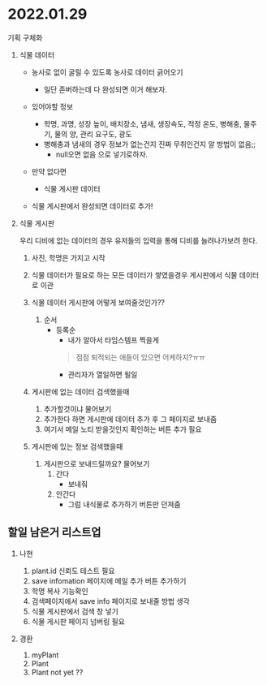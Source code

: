 # 2022.01.29

기획 구체화

1. 식물 데이터
    - 농사로 없이 굴릴 수 있도록 농사로 데이터 긁어오기
        - 일단 존버하는데 다 완성되면 이거 해보자.

    - 있어야할 정보
        - 학명, 과명, 성장 높이, 배치장소, 냄새, 생장속도, 적정 온도, 병해충, 물주기, 물의 양, 관리 요구도, 광도
        - 병해충과 냄새의 경우 정보가 없는건지 진짜 무취인건지 알 방법이 없음;; 
            - null오면 없음 으로 넣기로하자.

    - 만약 없다면
        - 식물 게시판 데이터

    - 식물 게시판에서 완성되면 데이터로 추가!


2. 식물 게시판

    우리 디비에 없는 데이터의 경우 유저들의 입력을 통해 디비를 늘려나가보려 한다.

    1. 사진, 학명은 가지고 시작

    2. 식물 데이터가 필요로 하는 모든 데이터가 쌓였을경우 게시판에서 식물 데이터로 이관

    3. 식물 데이터 게시판에 어떻게 보여줄것인가??
        1. 순서
            - 등록순
                - 내가 알아서 타임스템프 찍을게
                > 점점 퇴적되는 애들이 있으면 어케하지?ㅠㅠ
                - 관리자가 열일하면 될일

    4. 게시판에 없는 데이터 검색했을때
        1. 추가할것이냐 물어보기
        2. 추가한다 하면 게시판에 데이터 추가 후 그 페이지로 보내줌
        3. 여기서 메일 노티 받을것인지 확인하는 버튼 추가 필요
    
    5. 게시판에 있는 정보 검색했을때
        1. 게시판으로 보내드릴까요? 물어보기
            1. 간다
                - 보내줘
            2. 안간다
                - 그럼 내식물로 추가하기 버튼만 던져줌

    
## 할일 남은거 리스트업

1. 나현 
    1. plant.id 신뢰도 테스트 필요
    2. save infomation 페이지에 메일 추가 버튼 추가하기
    3. 학명 복사 기능확인
    4. 검색페이지에서 save info 페이지로 보내줄 방법 생각
    5. 식물 게시판에서 검색 창 넣기
    6. 식물 게시판 페이지 넘버링 필요

2. 경환
    1. myPlant
    2. Plant
    3. Plant not yet ?? 
